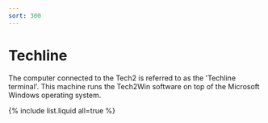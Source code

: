 ```yaml
---
sort: 300
---
```


# Techline

The computer connected to the Tech2 is referred to as the 'Techline terminal'. This machine runs the Tech2Win software on top of the Microsoft Windows operating system.

{% include list.liquid all=true %}
